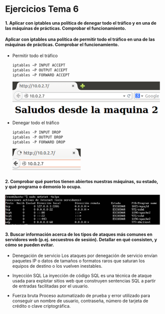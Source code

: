 # Ejercicios Tema 6

#### 1. Aplicar con iptables una política de denegar todo el tráfico y en una de las máquinas de prácticas. Comprobar el funcionamiento. 
#### Aplicar con iptables una política de permitir todo el tráfico en una de las máquinas de prácticas. Comprobar el funcionamiento. 

- Permitir todo el tráfico
    ``` 
    iptables −P INPUT ACCEPT
    iptables −P OUTPUT ACCEPT
    iptables −P FORWARD ACCEPT  
    ```
    ![Prueba aceptar tráfico](./imagenes/t6/pruebaAceptarIPtables.png)

- Denegar todo el tráfico
    ``` 
    iptables -P INPUT DROP
    iptables -P OUTPUT DROP
    iptables -P FORWARD DROP   
    ```
    ![Prueba denegar tráfico](./imagenes/t6/pruebaDenegarIPtables.png)


#### 2. Comprobar qué puertos tienen abiertos nuestras máquinas, su estado, y qué programa o demonio lo ocupa. 

![Comando que muestra los datos referentes a los puertos](./imagenes/t6/ejercicio2.png)


#### 3. Buscar información acerca de los tipos de ataques más comunes en servidores web (p.ej. secuestros de sesión). Detallar en qué consisten, y cómo se pueden evitar. 

- Denegación de servicio
Los ataques por denegación de servicio envían paquetes IP o datos de tamaños o formatos raros que saturan los equipos de destino o los vuelven inestables.

- Inyección SQL
La inyección de código SQL es una técnica de ataque usada para explotar sitios web que construyen sentencias SQL a partir de entradas facilitadas por el usuario.

- Fuerza bruta
Proceso automatizado de prueba y error utilizado para conseguir un nombre de usuario, contraseña, número de tarjeta de crédito o clave criptográfica.

